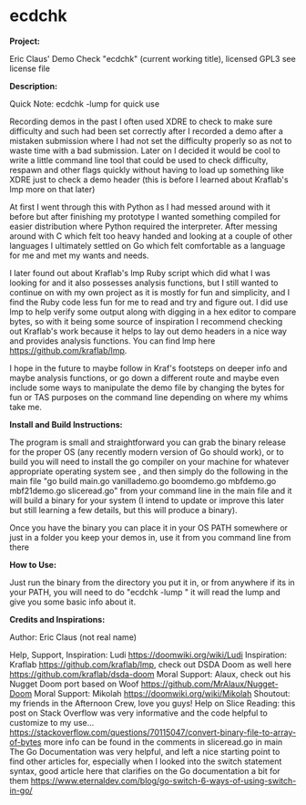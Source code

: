 # ecdchk

**Project:**

Eric Claus' Demo Check "ecdchk" (current working title), licensed GPL3 see license file

**Description:**

Quick Note: ecdchk -lump <filename> for quick use

Recording demos in the past I often used XDRE to check to make sure difficulty and such had been set correctly after I recorded a demo after a mistaken submission where I had not set the difficulty properly so as not to waste time with a bad submission. Later on I decided it would be cool to write a little command line tool that could be used to check difficulty, respawn and other flags quickly without having to load up something like XDRE just to check a demo header (this is before I learned about Kraflab's lmp more on that later)

At first I went through this with Python as I had messed around with it before but after finishing my prototype I wanted something compiled for easier distribution where Python required the interpreter. After messing around with C which felt too heavy handed and looking at a couple of other languages I ultimately settled on Go which felt comfortable as a language for me and met my wants and needs.

I later found out about Kraflab's lmp Ruby script which did what I was looking for and it also possesses analysis functions, but I still wanted to continue on with my own project as it is mostly for fun and simplicity, and I find the Ruby code less fun for me to read and try and figure out. I did use lmp to help verify some output along with digging in a hex editor to compare bytes, so with it being some source of inspiration I recommend checking out Kraflab's work because it helps to lay out demo headers in a nice way and provides analysis functions. You can find lmp here https://github.com/kraflab/lmp.

I hope in the future to maybe follow in Kraf's footsteps on deeper info and maybe analysis functions, or go down a different route and maybe even include some ways to manipulate the demo file by changing the bytes for fun or TAS purposes on the command line depending on where my whims take me.

**Install and Build Instructions:**

The program is small and straightforward you can grab the binary release for the proper OS (any recently modern version of Go should work), or to build you will need to install the go compiler on your machine for whatever appropriate operating system see , and then simply do the following in the main file "go build main.go vanillademo.go boomdemo.go mbfdemo.go mbf21demo.go sliceread.go" from your command line in the main file and it will build a binary for your system (I intend to update or improve this later but still learning a few details, but this will produce a binary).

Once you have the binary you can place it in your OS PATH somewhere or just in a folder you keep your demos in, use it from you command line from there

**How to Use:**

Just run the binary from the directory you put it in, or from anywhere if its in your PATH, you will need to do "ecdchk -lump <filename>" it will read the lump and give you some basic info about it.

**Credits and Inspirations:**

Author: Eric Claus (not real name)

Help, Support, Inspiration: Ludi https://doomwiki.org/wiki/Ludi
Inspiration: Kraflab https://github.com/kraflab/lmp, check out DSDA Doom as well here https://github.com/kraflab/dsda-doom
Moral Support: Alaux, check out his Nugget Doom port based on Woof https://github.com/MrAlaux/Nugget-Doom
Moral Support: Mikolah https://doomwiki.org/wiki/Mikolah
Shoutout: my friends in the Afternoon Crew, love you guys!
Help on Slice Reading: this post on Stack Overflow was very informative and the code helpful to customize to my use... 
https://stackoverflow.com/questions/70115047/convert-binary-file-to-array-of-bytes more info can be found in the comments in sliceread.go in main
The Go Documentation was very helpful, and left a nice starting point to find other articles for, especially when I looked into the switch statement syntax, good article here that clarifies on the Go documentation a bit for them https://www.eternaldev.com/blog/go-switch-6-ways-of-using-switch-in-go/
